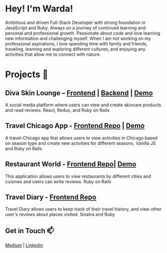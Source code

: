 # Hey! I'm Warda!

Ambitious and driven Full-Stack Developer with strong foundation in JavaScript and Ruby. Always on a journey of continued learning and personal and professional growth. Passionate about code and love learning new information and challenging myself. When I am not working on my professional aspirations, I love spending time with family and friends, traveling, learning and exploring different cultures, and enjoying any activities that allow me to connect with nature.

# Projects 🎨

## Diva Skin Lounge – <a href="https://github.com/wayaz107/react-project-frontend">Frontend</a> | <a href="https://github.com/wayaz107/react-project-backend">Backend</a> | <a href= "https://www.youtube.com/watch?v=HZNxsQv5-gY"> Demo </a>

A social media platform where users can view and create skincare products and read reviews. React, Redux, and Ruby on Rails

## Travel Chicago App - <a href="https://github.com/wayaz107/Javascript-frontend-project">Frontend Repo</a> | <a href= "https://www.youtube.com/watch?v=SrBeU-EC7cw"> Demo </a>

A travel-Chicago app that allows users to view activities in Chicago based on season type and create new activities for different seasons. Vanilla JS and Ruby on Rails

## Restaurant World - <a href="https://github.com/wayaz107/rails_portfolio_project">Frontend Repo</a>| <a href= "https://www.youtube.com/watch?v=De7lwOUazmk"> Demo </a>

This application allows users to view restaurants by different cities and cuisines and users can write reviews. Ruby on Rails


## Travel Diary -  <a href="https://github.com/wayaz107/sinatra_project">Frontend Repo</a>

Travel Diary allows users to keep track of their travel history, and view other user's reviews about places visited. Sinatra and Ruby


## Get in Touch 📫

<a href="https://wayaz107.medium.com/">Medium</a> |
<a href="https://www.linkedin.com/in/warda-ayaz/">Linkedin</a>

